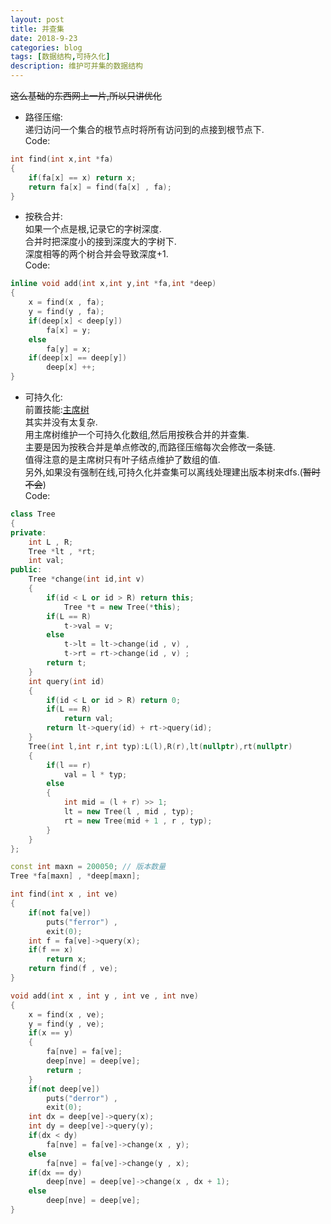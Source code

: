 ```yaml
---
layout: post
title: 并查集
date: 2018-9-23
categories: blog
tags: [数据结构,可持久化]
description: 维护可并集的数据结构
---
```


~~这么基础的东西网上一片,所以只讲优化~~  
- 路径压缩:  
递归访问一个集合的根节点时将所有访问到的点接到根节点下.  
Code: 
```cpp
int find(int x,int *fa)
{
	if(fa[x] == x) return x;
	return fa[x] = find(fa[x] , fa);
}
```

- 按秩合并:  
如果一个点是根,记录它的字树深度.  
合并时把深度小的接到深度大的字树下.  
深度相等的两个树合并会导致深度+1.  
Code:
```cpp
inline void add(int x,int y,int *fa,int *deep)
{
	x = find(x , fa);
	y = find(y , fa);
	if(deep[x] < deep[y])
		fa[x] = y;
	else 
		fa[y] = x;
	if(deep[x] == deep[y])
		deep[x] ++;
}
```

- 可持久化:  
前置技能:[主席树]()  
其实并没有太复杂.  
用主席树维护一个可持久化数组,然后用按秩合并的并查集.  
主要是因为按秩合并是单点修改的,而路径压缩每次会修改一条链.  
值得注意的是主席树只有叶子结点维护了数组的值.  
另外,如果没有强制在线,可持久化并查集可以离线处理建出版本树来dfs.(~~暂时不会~~)  
Code:

```cpp  
class Tree
{
private:
	int L , R;
	Tree *lt , *rt;
	int val;
public:
	Tree *change(int id,int v)
	{
		if(id < L or id > R) return this;
			Tree *t = new Tree(*this);
		if(L == R)
			t->val = v;
		else
			t->lt = lt->change(id , v) ,
			t->rt = rt->change(id , v) ;
		return t;
	}
	int query(int id)
	{
		if(id < L or id > R) return 0;
		if(L == R)
			return val;
		return lt->query(id) + rt->query(id);
	}
	Tree(int l,int r,int typ):L(l),R(r),lt(nullptr),rt(nullptr)
	{
		if(l == r)
			val = l * typ;
		else
		{
			int mid = (l + r) >> 1;
			lt = new Tree(l , mid , typ);
			rt = new Tree(mid + 1 , r , typ);
		}
	}
};

const int maxn = 200050; // 版本数量
Tree *fa[maxn] , *deep[maxn];

int find(int x , int ve)
{
	if(not fa[ve])
		puts("ferror") ,
		exit(0);
	int f = fa[ve]->query(x);
	if(f == x)
		return x;
	return find(f , ve);
}

void add(int x , int y , int ve , int nve)
{
	x = find(x , ve);
	y = find(y , ve);
	if(x == y)
	{
		fa[nve] = fa[ve];
		deep[nve] = deep[ve];
		return ;
	}
	if(not deep[ve])
		puts("derror") ,
		exit(0);
	int dx = deep[ve]->query(x);
	int dy = deep[ve]->query(y);
	if(dx < dy)
		fa[nve] = fa[ve]->change(x , y);
	else
		fa[nve] = fa[ve]->change(y , x);
	if(dx == dy)
		deep[nve] = deep[ve]->change(x , dx + 1);
	else
		deep[nve] = deep[ve];
}
```
